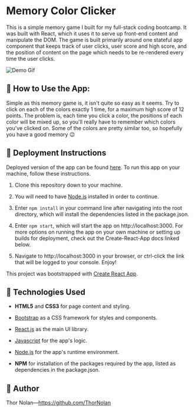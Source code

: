 Memory Color Clicker
==============================================

This is a simple memory game I built for my full-stack coding bootcamp. It was built with React, which it uses it to serve up front-end content and manipulate the DOM. The game is built primarily around one stateful app component that keeps track of user clicks, user score and high score, and the position of content on the page which needs to be re-rendered every time the user clicks. 

![Demo Gif](/public/color-clicky-demo.gif "Demo gif")

## 🔑 How to Use the App:

Simple as this memory game is, it isn't quite so easy as it seems. Try to click on each of the colors exactly 1 time, for a maximum high score of 12 points. The problem is, each time you click a color, the positions of each color will be mixed up, so you'll really have to remember which colors you've clicked on. Some of the colors are pretty similar too, so hopefully you have a good memory 😉

## 📁 Deployment Instructions

Deployed version of the app can be found [here](https://thornolan.github.io/React-Memory-Game/). To run this app on your machine, follow these instructions. 

1. Clone this repository down to your machine.
   
2. You will need to have [Node.js](https://nodejs.org/en/) installed in order to continue. 
   
3. Enter `npm install` in your command line after navigating into the root directory, which will install the dependencies listed in the package.json.
   
4. Enter `npm start`, which will start the app on http://localhost:3000. For more options on running the app on your own machine or setting up builds for deployment, check out the Create-React-App docs linked below.
   
5. Navigate to http://localhost:3000 in your browser, or ctrl-click the link that will be logged to your console. Enjoy!

This project was bootstrapped with [Create React App](https://github.com/facebook/create-react-app).

## 🔧 Technologies Used  

+ **HTML5** and **CSS3** for page content and styling.

+ [Bootstrap](https://getbootstrap.com/) as a CSS framework for styles and components.
  
+ [React.js](https://reactjs.org/) as the main UI library.

+ [Javascript](https://www.javascript.com/) for the app's logic.
  
+ [Node.js](https://nodejs.org/en/) for the app's runtime environment.

+ **NPM** for installation of the packages required by the app, listed as dependencies in the package.json.
  

## 🌌 Author 

Thor Nolan—https://github.com/ThorNolan

